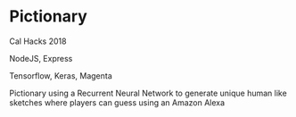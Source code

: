 # Pictionary

Cal Hacks 2018

NodeJS, Express

Tensorflow, Keras, Magenta

Pictionary using a Recurrent Neural Network to generate unique human like sketches where players can guess using an Amazon Alexa
